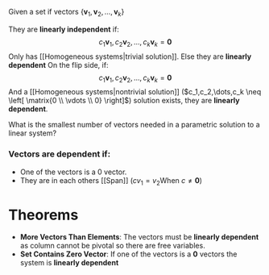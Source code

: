 Given a set if vectors $\{\textbf{v}_1,\textbf{v}_2,\dots,\textbf{v}_k\}$ 

They are **linearly independent** if:
$$c_1\textbf{v}_1,c_2\textbf{v}_2,\dots,c_k\textbf{v}_k = \textbf{0}$$
Only has [[Homogeneous systems|trivial solution]]. Else they are **linearly dependent**
On the flip side, if:
$$c_1\textbf{v}_1,c_2\textbf{v}_2,\dots,c_k\textbf{v}_k = \textbf{0}$$
And a [[Homogeneous systems|nontrivial solution]] ($c_1,c_2,\dots,c_k \neq \left[ \matrix{0 \\ \vdots \\ 0} \right]$) solution exists, they are **linearly dependent**. 

What is the smallest number of vectors needed in a parametric solution to a linear system?

### Vectors are dependent if:
- One of the vectors is a 0 vector.
- They are in each others [[Span]] ($cv_1 = v_2 \text{When  } c \neq \mathbf{0}$) 
# Theorems
- **More Vectors Than Elements**: The vectors must be **linearly dependent** as column cannot be pivotal so there are free variables. 
- **Set Contains Zero Vector**: If one of the vectors is a **0** vectors the system is **linearly dependent**
